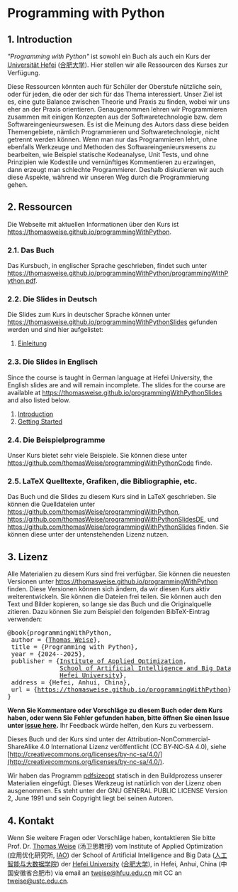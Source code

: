 ﻿# Programming with Python

## 1. Introduction

*"Programming with Python"* ist sowohl ein Buch als auch ein Kurs der [Universität Hefei](http://www.hfuu.edu.cn/english/) ([合肥大学](http://www.hfuu.edu.cn/)).
Hier stellen wir alle Ressourcen des Kurses zur Verfügung.

Diese Ressourcen könnten auch für Schüler der Oberstufe nützliche sein, oder für jeden, die oder der sich für das Thema interessiert.
Unser Ziel ist es, eine gute Balance zwischen Theorie und Praxis zu finden, wobei wir uns eher an der Praxis orientieren.
Genaugenommen lehren wir Programmieren zusammen mit einigen Konzepten aus der Softwaretechnologie bzw. dem Softwareingenieurswesen.
Es ist die Meinung des Autors dass diese beiden Themengebiete, nämlich Programmieren und Softwaretechnologie, nicht getrennt werden können.
Wenn man nur das Programmieren lehrt, ohne ebenfalls Werkzeuge und Methoden des Softwareingenieurswesens zu bearbeiten, wie Beispiel statische Kodeanalyse, Unit Tests, und ohne Prinzipien wie Kodestile und vernünftiges Kommentieren zu erzwingen, dann erzeugt man schlechte Programmierer.
Deshalb diskutieren wir auch diese Aspekte, während wir unseren Weg durch die Programmierung gehen.


## 2. Ressourcen
Die Webseite mit aktuellen Informationen über den Kurs ist <https://thomasweise.github.io/programmingWithPython>.

### 2.1. Das Buch
Das Kursbuch, in englischer Sprache geschrieben, findet such unter <https://thomasweise.github.io/programmingWithPython/programmingWithPython.pdf>.

### 2.2. Die Slides in Deutsch
Die Slides zum Kurs in deutscher Sprache können unter <https://thomasweise.github.io/programmingWithPythonSlides> gefunden werden und sind hier aufgelistet:

1. [Einleitung](https://thomasweise.github.io/programmingWithPythonSlides/01_einleitung.pdf)


### 2.3. Die Slides in Englisch
Since the course is taught in German language at Hefei University, the English slides are and will remain incomplete.
The slides for the course are available at <https://thomasweise.github.io/programmingWithPythonSlides> and also listed below.

1. [Introduction](https://thomasweise.github.io/programmingWithPythonSlides/01_introduction.pdf)
2. [Getting Started](https://thomasweise.github.io/programmingWithPythonSlides/02_getting_started.pdf)

### 2.4. Die Beispielprogramme
Unser Kurs bietet sehr viele Beispiele.
Sie können diese unter <https://github.com/thomasWeise/programmingWithPythonCode> finde.


### 2.5. LaTeX Quelltexte, Grafiken, die Bibliographie, etc.
Das Buch und die Slides zu diesem Kurs sind in LaTeX geschrieben.
Sie können die Quelldateien unter <https://github.com/thomasWeise/programmingWithPython>, <https://github.com/thomasWeise/programmingWithPythonSlidesDE>, und <https://github.com/thomasWeise/programmingWithPythonSlides> finden.
Sie können diese unter der untenstehenden Lizenz nutzen.


## 3. Lizenz
Alle Materialien zu diesem Kurs sind frei verfügbar.
Sie können die neuesten Versionen unter <https://thomasweise.github.io/programmingWithPython> finden.
Diese Versionen können sich ändern, da wir diesen Kurs aktiv weiterentwickeln.
Sie können die Dateien frei teilen.
Sie können auch den Text und Bilder kopieren, so lange sie das Buch und die Originalquelle zitieren.
Dazu können Sie zum Beispiel den folgenden BibTeX-Eintrag verwenden:

<pre>@book{programmingWithPython,<br/>&nbsp;author&nbsp;=&nbsp;{<a href="http://iao.hfuu.edu.cn/5">Thomas&nbsp;Weise</a>},<br/>&nbsp;title&nbsp;=&nbsp;{Programming&nbsp;with&nbsp;Python},<br/>&nbsp;year&nbsp;=&nbsp;{2024--2025},<br/>&nbsp;publisher&nbsp;=&nbsp;{<a href="http://iao.hfuu.edu.cn">Institute&nbsp;of&nbsp;Applied&nbsp;Optimization</a>,<br/>&nbsp;&nbsp;&nbsp;&nbsp;&nbsp;&nbsp;&nbsp;&nbsp;&nbsp;&nbsp;&nbsp;&nbsp;&nbsp;&nbsp;<a href="http://www.hfuu.edu.cn/aibd">School&nbsp;of&nbsp;Artificial&nbsp;Intelligence&nbsp;and&nbsp;Big&nbsp;Data</a>,<br/>&nbsp;&nbsp;&nbsp;&nbsp;&nbsp;&nbsp;&nbsp;&nbsp;&nbsp;&nbsp;&nbsp;&nbsp;&nbsp;&nbsp;<a href="http://www.hfuu.edu.cn/">Hefei&nbsp;University</a>},<br/>&nbsp;address&nbsp;=&nbsp;{Hefei,&nbsp;Anhui,&nbsp;China},<br/>&nbsp;url&nbsp;=&nbsp;{<a href="https://thomasweise.github.io/programmingWithPython">https://thomasweise.github.io/programmingWithPython</a>}<br/>}</pre>

**Wenn Sie Kommentare oder Vorschläge zu diesem Buch oder dem Kurs haben, oder wenn Sie Fehler gefunden haben, bitte öffnen Sie einen Issue unter [issue here](https://github.com/thomasWeise/programmingWithPython/issues).**
Ihr Feedback würde helfen, den Kurs zu verbessern.

Dieses Buch und der Kurs sind unter der Attribution-NonCommercial-ShareAlike 4.0 International Lizenz veröffentlicht (CC&nbsp;BY&#8209;NC&#8209;SA&nbsp;4.0), siehe [http://creativecommons.org/licenses/by-nc-sa/4.0/](http://creativecommons.org/licenses/by-nc-sa/4.0/).

Wir haben das Programm [pdfsizeopt](https://github.com/pts/pdfsizeopt) statisch in den Buildprozess unserer Materialien eingefügt.
Dieses Werkzeug ist natürlich von der Lizenz oben ausgenommen.
Es steht unter der GNU GENERAL PUBLIC LICENSE Version 2, June 1991 und sein Copyright liegt bei seinen Autoren.


## 4. Kontakt
Wenn Sie weitere Fragen oder Vorschläge haben, kontaktieren Sie bitte
Prof. Dr. [Thomas Weise](http://iao.hfuu.edu.cn/5) (汤卫思教授)
vom Institute of Applied Optimization (应用优化研究所, [IAO](http://iao.hfuu.edu.cn))
der School of Artificial Intelligence and Big Data ([人工智能与大数据学院](http://www.hfuu.edu.cn/aibd))
der [Hefei University](http://www.hfuu.edu.cn/english/) ([合肥大学](http://www.hfuu.edu.cn/)),
in Hefei, Anhui, China (中国安徽省合肥市)
via email an [tweise@hfuu.edu.cn](mailto:tweise@hfuu.edu.cn) mit CC an [tweise@ustc.edu.cn](mailto:tweise@ustc.edu.cn).

